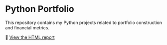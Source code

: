 # Python Portfolio

This repository contains my Python projects related to portfolio construction and financial metrics.

🔗 [View the HTML report](https://github.com/mathildemortier/Python-Projects/blob/main/Stock%20portfolio%20construction%20and%20analysis%20of%20financial%20metrics.html)
